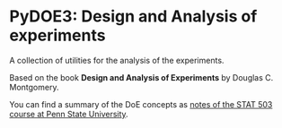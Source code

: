 # PyDOE3: Design and Analysis of experiments

A collection of utilities for the analysis of the experiments.

Based on the book **Design and Analysis of Experiments** by Douglas C. Montgomery.

You can find a summary of the DoE concepts as [notes of the STAT 503 course at Penn State University](https://online.stat.psu.edu/stat503/home).
